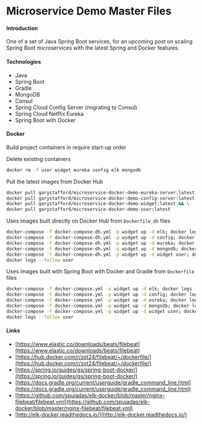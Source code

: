 # Microservice Demo Master Files

#### Introduction
One of a set of Java Spring Boot services, for an upcoming post on scaling Spring Boot microservices with the latest Spring and Docker features.

#### Technologies
* Java
* Spring Boot
* Gradle
* MongoDB
* Consul
* Spring Cloud Config Server (migrating to Consul)
* Spring Cloud Netflix Eureka
* Spring Boot with Docker

#### Docker
Build project containers in require start-up order

Delete existing containers
```bash
docker rm -f user widget eureka config elk mongodb
```

Pull the latest images from Docker Hub
```bash
docker pull garystafford/microservice-docker-demo-eureka-server:latest && \
docker pull garystafford/microservice-docker-demo-config-server:latest && \
docker pull garystafford/microservice-docker-demo-widget:latest && \
docker pull garystafford/microservice-docker-demo-user:latest
```

Uses images built directly on Docker Hub from `Dockerfile_dh` files
```bash
docker-compose -f docker-compose-dh.yml -p widget up -d elk; docker logs --follow elk # ^C to exit
docker-compose -f docker-compose-dh.yml -p widget up -d config; docker logs --follow config
docker-compose -f docker-compose-dh.yml -p widget up -d eureka; docker logs --follow eureka
docker-compose -f docker-compose-dh.yml -p widget up -d mongodb; docker logs --follow mongodb
docker-compose -f docker-compose-dh.yml -p widget up -d widget user; docker logs --follow widget
docker logs --follow user
```

Uses images built with Spring Boot with Docker and Gradle from `Dockerfile` files
```bash
docker-compose -f docker-compose.yml -p widget up -d elk; docker logs --follow elk
docker-compose -f docker-compose.yml -p widget up -d config; docker logs --follow config
docker-compose -f docker-compose.yml -p widget up -d eureka; docker logs --follow eureka
docker-compose -f docker-compose.yml -p widget up -d mongodb; docker logs --follow mongodb
docker-compose -f docker-compose.yml -p widget up -d widget user; docker logs --follow widget
docker logs --follow user
```

#### Links
* [https://www.elastic.co/downloads/beats/filebeat](https://www.elastic.co/downloads/beats/filebeat)
* [https://hub.docker.com/r/zot24/filebeat/~/dockerfile/](https://hub.docker.com/r/zot24/filebeat/~/dockerfile/)
* [https://spring.io/guides/gs/spring-boot-docker/](https://spring.io/guides/gs/spring-boot-docker/)
* [https://docs.gradle.org/current/userguide/gradle_command_line.html](https://docs.gradle.org/current/userguide/gradle_command_line.html)
* [https://github.com/spujadas/elk-docker/blob/master/nginx-filebeat/filebeat.yml](https://github.com/spujadas/elk-docker/blob/master/nginx-filebeat/filebeat.yml)
* [http://elk-docker.readthedocs.io/](http://elk-docker.readthedocs.io/)
